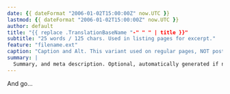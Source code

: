 ```yaml
---
date: {{ dateFormat "2006-01-02T15:00:00Z" now.UTC }}
lastmod: {{ dateFormat "2006-01-02T15:00:00Z" now.UTC }}
author: default
title: "{{ replace .TranslationBaseName "-" " " | title }}"
subtitle: "25 words / 125 chars. Used in listing pages for excerpt."
feature: "filename.ext"
caption: "Caption and Alt. This variant used on regular pages, NOT posts pages."
summary: |
  Summary, and meta description. Optional, automatically generated if not provided.
---
```


And go...
